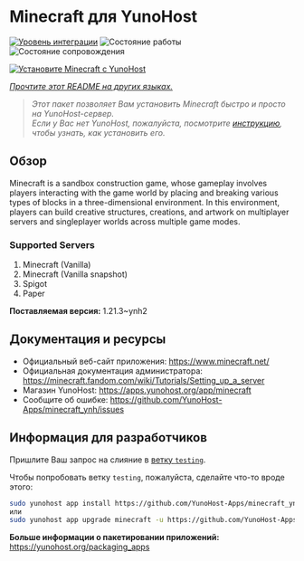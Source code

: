 <!--
Важно: этот README был автоматически сгенерирован <https://github.com/YunoHost/apps/tree/master/tools/readme_generator>
Он НЕ ДОЛЖЕН редактироваться вручную.
-->

# Minecraft для YunoHost

[![Уровень интеграции](https://dash.yunohost.org/integration/minecraft.svg)](https://ci-apps.yunohost.org/ci/apps/minecraft/) ![Состояние работы](https://ci-apps.yunohost.org/ci/badges/minecraft.status.svg) ![Состояние сопровождения](https://ci-apps.yunohost.org/ci/badges/minecraft.maintain.svg)

[![Установите Minecraft с YunoHost](https://install-app.yunohost.org/install-with-yunohost.svg)](https://install-app.yunohost.org/?app=minecraft)

*[Прочтите этот README на других языках.](./ALL_README.md)*

> *Этот пакет позволяет Вам установить Minecraft быстро и просто на YunoHost-сервер.*  
> *Если у Вас нет YunoHost, пожалуйста, посмотрите [инструкцию](https://yunohost.org/install), чтобы узнать, как установить его.*

## Обзор

Minecraft is a sandbox construction game, whose gameplay involves players interacting with the game world by placing and breaking various types of blocks in a three-dimensional environment. In this environment, players can build creative structures, creations, and artwork on multiplayer servers and singleplayer worlds across multiple game modes.

### Supported Servers
 
1. Minecraft (Vanilla)
2. Minecraft (Vanilla snapshot)
3. Spigot
4. Paper


**Поставляемая версия:** 1.21.3~ynh2
## Документация и ресурсы

- Официальный веб-сайт приложения: <https://www.minecraft.net/>
- Официальная документация администратора: <https://minecraft.fandom.com/wiki/Tutorials/Setting_up_a_server>
- Магазин YunoHost: <https://apps.yunohost.org/app/minecraft>
- Сообщите об ошибке: <https://github.com/YunoHost-Apps/minecraft_ynh/issues>

## Информация для разработчиков

Пришлите Ваш запрос на слияние в [ветку `testing`](https://github.com/YunoHost-Apps/minecraft_ynh/tree/testing).

Чтобы попробовать ветку `testing`, пожалуйста, сделайте что-то вроде этого:

```bash
sudo yunohost app install https://github.com/YunoHost-Apps/minecraft_ynh/tree/testing --debug
или
sudo yunohost app upgrade minecraft -u https://github.com/YunoHost-Apps/minecraft_ynh/tree/testing --debug
```

**Больше информации о пакетировании приложений:** <https://yunohost.org/packaging_apps>
